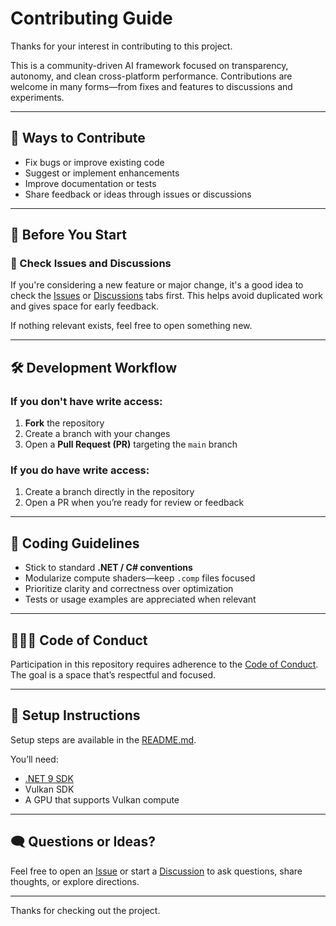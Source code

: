 # Contributing Guide

Thanks for your interest in contributing to this project.

This is a community-driven AI framework focused on transparency, autonomy, and clean cross-platform performance. Contributions are welcome in many forms—from fixes and features to discussions and experiments.

---

## 🚀 Ways to Contribute

- Fix bugs or improve existing code
- Suggest or implement enhancements
- Improve documentation or tests
- Share feedback or ideas through issues or discussions

---

## 📌 Before You Start

### 🔎 Check Issues and Discussions

If you're considering a new feature or major change, it's a good idea to check the [Issues](../../issues) or [Discussions](../../discussions) tabs first. This helps avoid duplicated work and gives space for early feedback.

If nothing relevant exists, feel free to open something new.

---

## 🛠️ Development Workflow

### If you don't have write access:

1. **Fork** the repository
2. Create a branch with your changes
3. Open a **Pull Request (PR)** targeting the `main` branch

### If you do have write access:

1. Create a branch directly in the repository
2. Open a PR when you’re ready for review or feedback

---

## 🧪 Coding Guidelines

- Stick to standard **.NET / C# conventions**
- Modularize compute shaders—keep `.comp` files focused
- Prioritize clarity and correctness over optimization
- Tests or usage examples are appreciated when relevant

---

## 🧑‍🤝‍🧑 Code of Conduct

Participation in this repository requires adherence to the [Code of Conduct](./CODE_OF_CONDUCT.md). The goal is a space that’s respectful and focused.

---

## 🧱 Setup Instructions

Setup steps are available in the [README.md](./README.md).

You’ll need:
- [.NET 9 SDK](https://dotnet.microsoft.com)
- Vulkan SDK
- A GPU that supports Vulkan compute

---

## 🗨️ Questions or Ideas?

Feel free to open an [Issue](../../issues) or start a [Discussion](../../discussions) to ask questions, share thoughts, or explore directions.

---

Thanks for checking out the project.
